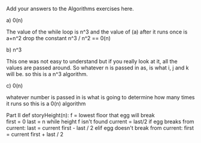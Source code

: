 Add your answers to the Algorithms exercises here.

a) 0(n)

The value of the while loop is n^3 and the value of (a) after it runs once is a+n^2
drop the constant n^3 / n^2 == 0(n)


b) n^3
<!-- for i in range(n):                         0(n)
      i += 1 
      for j in range(i + 1, n):                 0(n)
        j += 1 
        for k in range(j + 1, n):               0(n)
          k += 1 
          for l in range(k + 1, 10 + k):        0(1)
            l += 1 
            sum += 1  -->
   

This one was not easy to understand but if you really look at it, all the values are passed around. So whatever n is passed in as, is what i, j and k will be. so this is a n^3 algorithm.


c) 0(n)

whatever number is passed in is what is going to determine how many times it runs so this is a 0(n) algorithm



Part II
def storyHeight(n):
    f = lowest floor that egg will break                                    
    first = 0
    last = n
    while height f isn't found 
        current = last/2
       if egg breaks from current:
            last = current
            first - last / 2
        elif egg doesn't break from current:
            first = current
            first + last / 2
